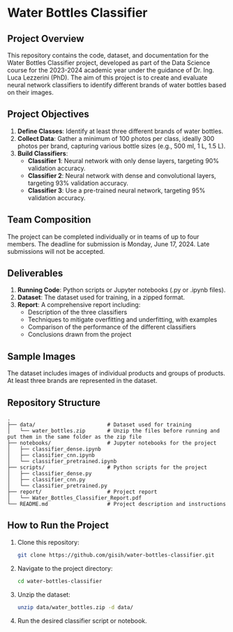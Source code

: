 # Water Bottles Classifier

## Project Overview

This repository contains the code, dataset, and documentation for the Water Bottles Classifier project, developed as part of the Data Science course for the 2023-2024 academic year under the guidance of Dr. Ing. Luca Lezzerini (PhD). The aim of this project is to create and evaluate neural network classifiers to identify different brands of water bottles based on their images.

## Project Objectives

1. **Define Classes**: Identify at least three different brands of water bottles.
2. **Collect Data**: Gather a minimum of 100 photos per class, ideally 300 photos per brand, capturing various bottle sizes (e.g., 500 ml, 1 L, 1.5 L).
3. **Build Classifiers**:
   - **Classifier 1**: Neural network with only dense layers, targeting 90% validation accuracy.
   - **Classifier 2**: Neural network with dense and convolutional layers, targeting 93% validation accuracy.
   - **Classifier 3**: Use a pre-trained neural network, targeting 95% validation accuracy.

## Team Composition

The project can be completed individually or in teams of up to four members. The deadline for submission is Monday, June 17, 2024. Late submissions will not be accepted.

## Deliverables

1. **Running Code**: Python scripts or Jupyter notebooks (.py or .ipynb files).
2. **Dataset**: The dataset used for training, in a zipped format.
3. **Report**: A comprehensive report including:
   - Description of the three classifiers
   - Techniques to mitigate overfitting and underfitting, with examples
   - Comparison of the performance of the different classifiers
   - Conclusions drawn from the project

## Sample Images

The dataset includes images of individual products and groups of products. At least three brands are represented in the dataset.

## Repository Structure

```
.
├── data/                       # Dataset used for training
│   └── water_bottles.zip       # Unzip the files before running and put them in the same folder as the zip file
├── notebooks/                  # Jupyter notebooks for the project
│   ├── classifier_dense.ipynb
│   ├── classifier_cnn.ipynb
│   └── classifier_pretrained.ipynb
├── scripts/                    # Python scripts for the project
│   ├── classifier_dense.py
│   ├── classifier_cnn.py
│   └── classifier_pretrained.py
├── report/                     # Project report
│   └── Water_Bottles_Classifier_Report.pdf
└── README.md                   # Project description and instructions
```

## How to Run the Project

1. Clone this repository:
   ```bash
   git clone https://github.com/gisih/water-bottles-classifier.git
   ```
2. Navigate to the project directory:
   ```bash
   cd water-bottles-classifier
   ```
3. Unzip the dataset:
   ```bash
   unzip data/water_bottles.zip -d data/
   ```
4. Run the desired classifier script or notebook.
#
